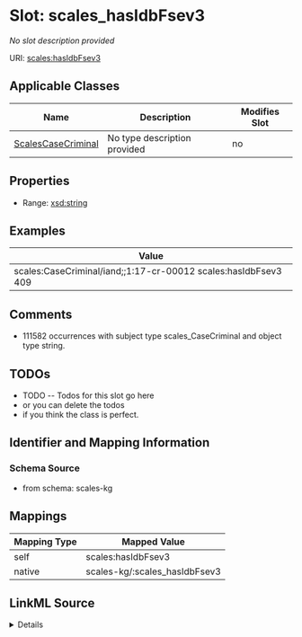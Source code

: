 

# Slot: scales_hasIdbFsev3


_No slot description provided_





URI: [scales:hasIdbFsev3](http://schemas.scales-okn.org/rdf/scales#hasIdbFsev3)



<!-- no inheritance hierarchy -->





## Applicable Classes

| Name | Description | Modifies Slot |
| --- | --- | --- |
| [ScalesCaseCriminal](../classes/ScalesCaseCriminal.md) | No type description provided |  no  |







## Properties

* Range: [xsd:string](http://www.w3.org/2001/XMLSchema#string)






## Examples

| Value |
| --- |
| scales:CaseCriminal/iand;;1:17-cr-00012 scales:hasIdbFsev3 409 |

## Comments

* 111582 occurrences with subject type scales_CaseCriminal and object type string.

## TODOs

* TODO -- Todos for this slot go here
* or you can delete the todos
* if you think the class is perfect.

## Identifier and Mapping Information







### Schema Source


* from schema: scales-kg




## Mappings

| Mapping Type | Mapped Value |
| ---  | ---  |
| self | scales:hasIdbFsev3 |
| native | scales-kg/:scales_hasIdbFsev3 |




## LinkML Source

<details>
```yaml
name: scales_hasIdbFsev3
description: No slot description provided
todos:
- TODO -- Todos for this slot go here
- or you can delete the todos
- if you think the class is perfect.
comments:
- 111582 occurrences with subject type scales_CaseCriminal and object type string.
examples:
- value: scales:CaseCriminal/iand;;1:17-cr-00012 scales:hasIdbFsev3 409
from_schema: scales-kg
rank: 1000
slot_uri: scales:hasIdbFsev3
alias: scales_hasIdbFsev3
domain_of:
- scales_CaseCriminal
range: string

```
</details>